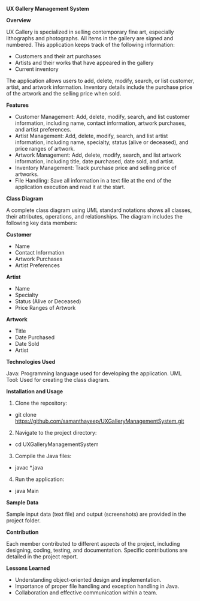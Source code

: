 **UX Gallery Management System**

**Overview**

UX Gallery is specialized in selling contemporary fine art, especially lithographs and photographs. All items in the gallery are signed and numbered. This application keeps track of the following information:

- Customers and their art purchases
- Artists and their works that have appeared in the gallery
- Current inventory

The application allows users to add, delete, modify, search, or list customer, artist, and artwork information. Inventory details include the purchase price of the artwork and the selling price when sold.

**Features**

- Customer Management: Add, delete, modify, search, and list customer information, including name, contact information, artwork purchases, and artist preferences.
- Artist Management: Add, delete, modify, search, and list artist information, including name, specialty, status (alive or deceased), and price ranges of artwork.
- Artwork Management: Add, delete, modify, search, and list artwork information, including title, date purchased, date sold, and artist.
- Inventory Management: Track purchase price and selling price of artworks.
- File Handling: Save all information in a text file at the end of the application execution and read it at the start.

**Class Diagram**

A complete class diagram using UML standard notations shows all classes, their attributes, operations, and relationships. The diagram includes the following key data members:

**Customer**
- Name
- Contact Information
- Artwork Purchases
- Artist Preferences

**Artist**
- Name
- Specialty
- Status (Alive or Deceased)
- Price Ranges of Artwork

**Artwork**
- Title
- Date Purchased
- Date Sold
- Artist

**Technologies Used**

Java: Programming language used for developing the application.
UML Tool: Used for creating the class diagram.

**Installation and Usage**

1. Clone the repository:
- git clone https://github.com/samanthayeep/UXGalleryManagementSystem.git

2. Navigate to the project directory:
- cd UXGalleryManagementSystem

3. Compile the Java files:
- javac *.java

4. Run the application:
- java Main

**Sample Data**

Sample input data (text file) and output (screenshots) are provided in the project folder.

**Contribution**

Each member contributed to different aspects of the project, including designing, coding, testing, and documentation. Specific contributions are detailed in the project report.

**Lessons Learned**

- Understanding object-oriented design and implementation.
- Importance of proper file handling and exception handling in Java.
- Collaboration and effective communication within a team.

